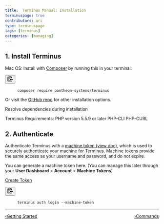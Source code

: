 ```yaml
---
title:  Terminus Manual: Installation
terminuspage: true
contributors: ari
type: terminuspage
tags: [terminus]
categories: [managing]
---
```

## 1. Install Terminus
Mac OS: Install with [Composer](https://getcomposer.org/) by running this in your terminal:
<div>
<button class="btn btn-default btn-clippy" data-clipboard-target="#install-composer"><img class="clippy" src="/source/docs/assets/images/clippy.svg" width="17" alt="Copy to clipboard"></button>
<figure class="highlight"><pre id="install-composer"><code class="bash" data-lang="bash">composer require pantheon-systems/terminus</code></pre></figure>
</div>

Or visit the [GitHub repo](https://github.com/pantheon-systems/terminus) for other installation options.


<span class="glyphicon glyphicon-check" aria-hidden="true"></span> Resolve dependencies during installation

Terminus Requirements:
PHP version 5.5.9 or later
PHP-CLI
PHP-CURL


## 2. Authenticate
Authenticate Terminus with a [machine token (view doc)](/docs/machine-tokens), which is used to securely authenticate your machine for Terminus. Machine tokens provide the same access as your username and password, and do not expire.

You can generate a machine token here. (You can manage this later through your **User Dashboard** > **Account** > **Machine Tokens**)

<a href="https://dashboard.pantheon.io/machine-token/create" class="btn-primary btn">Create Token</a>
<div>
<button class="btn btn-default btn-clippy" data-clipboard-target="#mt-auth"><img class="clippy" src="/source/docs/assets/images/clippy.svg" width="17" alt="Copy to clipboard"></button>
<figure class="highlight"><pre id="mt-auth"><code class="bash" data-lang="bash">terminus auth login --machine-token<machine-token></code></pre></figure>
</div>

<div class="terminus-pager">
  <hr>
      <a style="float:left;" href="/docs/terminus"><span class="terminus-pager-lsaquo">&lsaquo;</span>Getting Started</a>
      <a style="float:right;" href="/docs/terminus/commands"><span class="terminus-pager-rsaquo">&rsaquo;</span>Commands</a>
</div>
